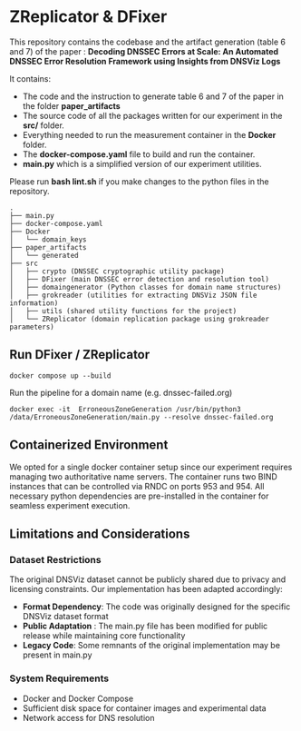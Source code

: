 # ZReplicator & DFixer

This repository contains the codebase and the artifact generation (table 6 and 7) of the paper : **Decoding DNSSEC Errors at Scale: An Automated DNSSEC Error Resolution Framework using Insights from DNSViz Logs**

It contains:
- The code and the instruction to generate table 6 and 7 of the paper in the folder **paper_artifacts**
- The source code of all the packages written for our experiment in the **src/** folder.
- Everything needed to run the measurement container in the **Docker** folder.
- The **docker-compose.yaml** file to build and run the container.
- **main.py** which is a simplified version of our experiment utilities. 

Please run **bash lint.sh** if you make changes to the python files in the repository.

```text
.
├── main.py
├── docker-compose.yaml
├── Docker
│   └── domain_keys
├── paper_artifacts
│   └── generated
├── src
│   ├── crypto (DNSSEC cryptographic utility package)
│   ├── DFixer (main DNSSEC error detection and resolution tool)
│   ├── domaingenerator (Python classes for domain name structures)
│   ├── grokreader (utilities for extracting DNSViz JSON file information)
│   ├── utils (shared utility functions for the project)
│   └── ZReplicator (domain replication package using grokreader parameters)
```

## Run DFixer / ZReplicator

```
docker compose up --build
```
Run the pipeline for a domain name (e.g. dnssec-failed.org)
```
docker exec -it  ErroneousZoneGeneration /usr/bin/python3 /data/ErroneousZoneGeneration/main.py --resolve dnssec-failed.org
```

## Containerized Environment

We opted for a single docker container setup since our experiment requires managing two authoritative name servers. 
The container runs two BIND instances that can be controlled via RNDC on ports 953 and 954.
All necessary python dependencies are pre-installed in the container for seamless experiment execution.


## Limitations and Considerations
### Dataset Restrictions
The original DNSViz dataset cannot be publicly shared due to privacy and licensing constraints. Our implementation has been adapted accordingly:

- **Format Dependency**: The code was originally designed for the specific DNSViz dataset format
- **Public Adaptation** : The main.py file has been modified for public release while maintaining core functionality
- **Legacy Code**: Some remnants of the original implementation may be present in main.py

### System Requirements

- Docker and Docker Compose
- Sufficient disk space for container images and experimental data
- Network access for DNS resolution

